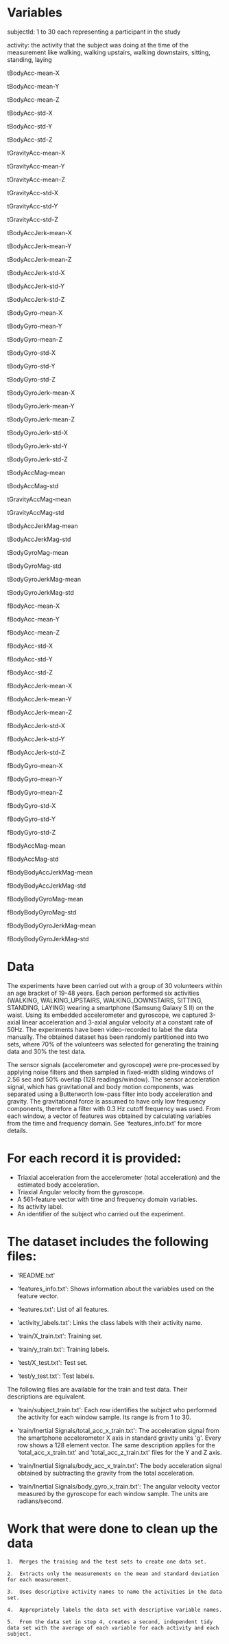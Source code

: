 Variables
=========================================

subjectId: 1 to 30 each representing a participant in the study

activity: the activity that the subject was doing at the time of the measurement like walking,
walking upstairs, walking downstairs, sitting, standing, laying

tBodyAcc-mean-X

tBodyAcc-mean-Y

tBodyAcc-mean-Z

tBodyAcc-std-X

tBodyAcc-std-Y

tBodyAcc-std-Z

tGravityAcc-mean-X

tGravityAcc-mean-Y

tGravityAcc-mean-Z

tGravityAcc-std-X

tGravityAcc-std-Y

tGravityAcc-std-Z

tBodyAccJerk-mean-X

tBodyAccJerk-mean-Y

tBodyAccJerk-mean-Z

tBodyAccJerk-std-X

tBodyAccJerk-std-Y

tBodyAccJerk-std-Z

tBodyGyro-mean-X

tBodyGyro-mean-Y

tBodyGyro-mean-Z

tBodyGyro-std-X

tBodyGyro-std-Y

tBodyGyro-std-Z

tBodyGyroJerk-mean-X

tBodyGyroJerk-mean-Y

tBodyGyroJerk-mean-Z

tBodyGyroJerk-std-X

tBodyGyroJerk-std-Y

tBodyGyroJerk-std-Z

tBodyAccMag-mean

tBodyAccMag-std

tGravityAccMag-mean

tGravityAccMag-std

tBodyAccJerkMag-mean

tBodyAccJerkMag-std

tBodyGyroMag-mean

tBodyGyroMag-std

tBodyGyroJerkMag-mean

tBodyGyroJerkMag-std

fBodyAcc-mean-X

fBodyAcc-mean-Y

fBodyAcc-mean-Z

fBodyAcc-std-X

fBodyAcc-std-Y

fBodyAcc-std-Z

fBodyAccJerk-mean-X

fBodyAccJerk-mean-Y

fBodyAccJerk-mean-Z

fBodyAccJerk-std-X

fBodyAccJerk-std-Y

fBodyAccJerk-std-Z

fBodyGyro-mean-X

fBodyGyro-mean-Y

fBodyGyro-mean-Z

fBodyGyro-std-X

fBodyGyro-std-Y

fBodyGyro-std-Z

fBodyAccMag-mean

fBodyAccMag-std

fBodyBodyAccJerkMag-mean

fBodyBodyAccJerkMag-std

fBodyBodyGyroMag-mean

fBodyBodyGyroMag-std

fBodyBodyGyroJerkMag-mean

fBodyBodyGyroJerkMag-std


Data
=========================================
The experiments have been carried out with a group of 30 volunteers within an age bracket of 19-48 years. Each person performed six activities (WALKING, WALKING_UPSTAIRS, WALKING_DOWNSTAIRS, SITTING, STANDING, LAYING) wearing a smartphone (Samsung Galaxy S II) on the waist. Using its embedded accelerometer and gyroscope, we captured 3-axial linear acceleration and 3-axial angular velocity at a constant rate of 50Hz. The experiments have been video-recorded to label the data manually. The obtained dataset has been randomly partitioned into two sets, where 70% of the volunteers was selected for generating the training data and 30% the test data. 

The sensor signals (accelerometer and gyroscope) were pre-processed by applying noise filters and then sampled in fixed-width sliding windows of 2.56 sec and 50% overlap (128 readings/window). The sensor acceleration signal, which has gravitational and body motion components, was separated using a Butterworth low-pass filter into body acceleration and gravity. The gravitational force is assumed to have only low frequency components, therefore a filter with 0.3 Hz cutoff frequency was used. From each window, a vector of features was obtained by calculating variables from the time and frequency domain. See 'features_info.txt' for more details. 

For each record it is provided:
======================================

- Triaxial acceleration from the accelerometer (total acceleration) and the estimated body acceleration.
- Triaxial Angular velocity from the gyroscope. 
- A 561-feature vector with time and frequency domain variables. 
- Its activity label. 
- An identifier of the subject who carried out the experiment.

The dataset includes the following files:
=========================================

- 'README.txt'

- 'features_info.txt': Shows information about the variables used on the feature vector.

- 'features.txt': List of all features.

- 'activity_labels.txt': Links the class labels with their activity name.

- 'train/X_train.txt': Training set.

- 'train/y_train.txt': Training labels.

- 'test/X_test.txt': Test set.

- 'test/y_test.txt': Test labels.

The following files are available for the train and test data. Their descriptions are equivalent. 

- 'train/subject_train.txt': Each row identifies the subject who performed the activity for each window sample. Its range is from 1 to 30. 

- 'train/Inertial Signals/total_acc_x_train.txt': The acceleration signal from the smartphone accelerometer X axis in standard gravity units 'g'. Every row shows a 128 element vector. The same description applies for the 'total_acc_x_train.txt' and 'total_acc_z_train.txt' files for the Y and Z axis. 

- 'train/Inertial Signals/body_acc_x_train.txt': The body acceleration signal obtained by subtracting the gravity from the total acceleration. 

- 'train/Inertial Signals/body_gyro_x_train.txt': The angular velocity vector measured by the gyroscope for each window sample. The units are radians/second.

Work that were done to clean up the data
=========================================
	1.	Merges the training and the test sets to create one data set.
		
	2.	Extracts only the measurements on the mean and standard deviation for each measurement.
		
	3.	Uses descriptive activity names to name the activities in the data set.
		
	4.	Appropriately labels the data set with descriptive variable names.
		
	5.	From the data set in step 4, creates a second, independent tidy data set with the average of each variable for each activity and each subject.

